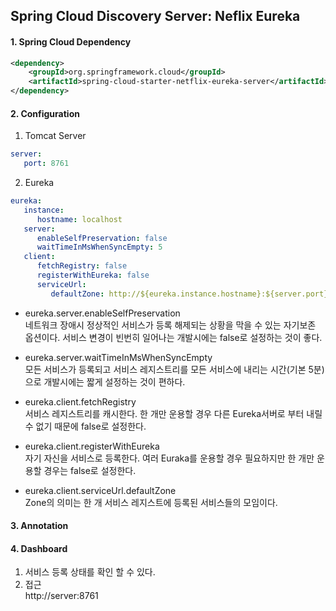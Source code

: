## Spring Cloud Discovery Server: Neflix Eureka


#### 1. Spring Cloud Dependency

```XML
<dependency>
	<groupId>org.springframework.cloud</groupId>
	<artifactId>spring-cloud-starter-netflix-eureka-server</artifactId>
</dependency>
```

#### 2. Configuration

1. Tomcat Server

```yml
server:
   port: 8761
```


2. Eureka
	
```yml
eureka:
   instance:
      hostname: localhost
   server:
      enableSelfPreservation: false
      waitTimeInMsWhenSyncEmpty: 5        
   client:
      fetchRegistry: false
      registerWithEureka: false
      serviceUrl:
         defaultZone: http://${eureka.instance.hostname}:${server.port}/eureka
```

- eureka.server.enableSelfPreservation<br>
  네트워크 장애시 정상적인 서비스가 등록 해제되는 상황을 막을 수 있는 자기보존 옵션이다. 서비스 변경이 빈번히 일어나는 개발시에는 false로 설정하는 것이 좋다.
  
- eureka.server.waitTimeInMsWhenSyncEmpty<br>
  모든 서비스가 등록되고 서비스 레지스트리를 모든 서비스에 내리는 시간(기본 5분)으로 개발시에는 짧게 설정하는 것이 편하다.

- eureka.client.fetchRegistry<br>
  서비스 레지스트리를 캐시한다. 한 개만 운용할 경우 다른 Eureka서버로 부터 내릴 수 없기 때문에 false로 설정한다. 

- eureka.client.registerWithEureka<br>
  자기 자신을 서비스로 등록한다. 여러 Euraka를 운용할 경우 필요하지만 한 개만 운용할 경우는 false로 설정한다.

- eureka.client.serviceUrl.defaultZone<br>
  Zone의 의미는 한 개 서비스 레지스트에 등록된 서비스들의 모임이다.	

#### 3. Annotation

#### 4. Dashboard

1.	서비스 등록 상태를 확인 할 수 있다.
2.	접근<br>
	http://server:8761

	